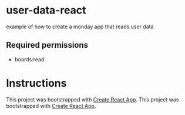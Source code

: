 # user-data-react

example of how to create a monday app that reads user data

## Required permissions

- boards:read

# Instructions

This project was bootstrapped with [Create React App](https://github.com/facebook/create-react-app). This project was bootstrapped with [Create React App](https://github.com/facebook/create-react-app).
